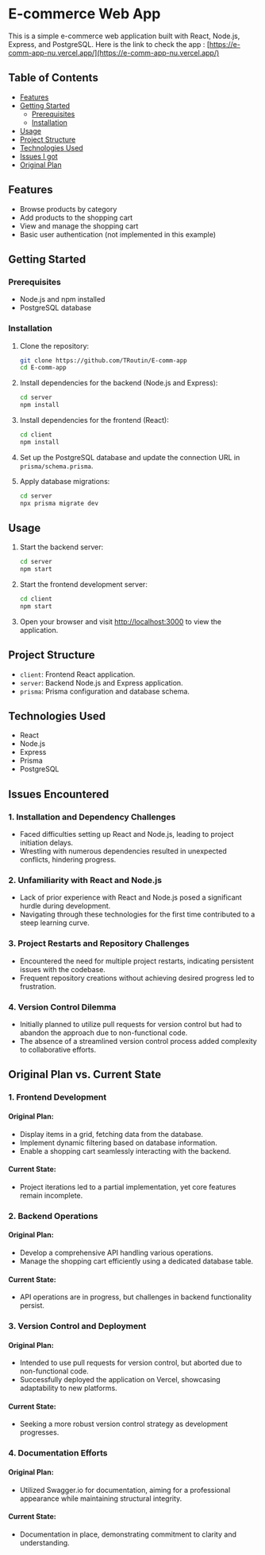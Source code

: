 # E-commerce Web App

This is a simple e-commerce web application built with React, Node.js, Express, and PostgreSQL.
Here is the link to check the app : [https://e-comm-app-nu.vercel.app/](https://e-comm-app-nu.vercel.app/)

## Table of Contents

- [Features](#features)
- [Getting Started](#getting-started)
  - [Prerequisites](#prerequisites)
  - [Installation](#installation)
- [Usage](#usage)
- [Project Structure](#project-structure)
- [Technologies Used](#technologies-used)
- [Issues I got](#issues-i-got)
- [Original Plan](#original-plan-vs-current-state)
## Features

- Browse products by category
- Add products to the shopping cart
- View and manage the shopping cart
- Basic user authentication (not implemented in this example)

## Getting Started

### Prerequisites

- Node.js and npm installed
- PostgreSQL database

### Installation

1. Clone the repository:

   ```bash
   git clone https://github.com/TRoutin/E-comm-app
   cd E-comm-app
   ```

2. Install dependencies for the backend (Node.js and Express):

   ```bash
   cd server
   npm install
   ```

3. Install dependencies for the frontend (React):

   ```bash
   cd client
   npm install
   ```

4. Set up the PostgreSQL database and update the connection URL in `prisma/schema.prisma`.

5. Apply database migrations:

   ```bash
   cd server
   npx prisma migrate dev
   ```

## Usage

1. Start the backend server:

   ```bash
   cd server
   npm start
   ```

2. Start the frontend development server:

   ```bash
   cd client
   npm start
   ```

3. Open your browser and visit [http://localhost:3000](http://localhost:3000) to view the application.

## Project Structure

- `client`: Frontend React application.
- `server`: Backend Node.js and Express application.
- `prisma`: Prisma configuration and database schema.

## Technologies Used

- React
- Node.js
- Express
- Prisma
- PostgreSQL

## Issues Encountered

### 1. Installation and Dependency Challenges
- Faced difficulties setting up React and Node.js, leading to project initiation delays.
- Wrestling with numerous dependencies resulted in unexpected conflicts, hindering progress.

### 2. Unfamiliarity with React and Node.js
- Lack of prior experience with React and Node.js posed a significant hurdle during development.
- Navigating through these technologies for the first time contributed to a steep learning curve.

### 3. Project Restarts and Repository Challenges
- Encountered the need for multiple project restarts, indicating persistent issues with the codebase.
- Frequent repository creations without achieving desired progress led to frustration.

### 4. Version Control Dilemma
- Initially planned to utilize pull requests for version control but had to abandon the approach due to non-functional code.
- The absence of a streamlined version control process added complexity to collaborative efforts.

## Original Plan vs. Current State

### 1. Frontend Development
#### Original Plan:
- Display items in a grid, fetching data from the database.
- Implement dynamic filtering based on database information.
- Enable a shopping cart seamlessly interacting with the backend.
#### Current State:
- Project iterations led to a partial implementation, yet core features remain incomplete.

### 2. Backend Operations
#### Original Plan:
- Develop a comprehensive API handling various operations.
- Manage the shopping cart efficiently using a dedicated database table.
#### Current State:
- API operations are in progress, but challenges in backend functionality persist.

### 3. Version Control and Deployment
#### Original Plan:
- Intended to use pull requests for version control, but aborted due to non-functional code.
- Successfully deployed the application on Vercel, showcasing adaptability to new platforms.
#### Current State:
- Seeking a more robust version control strategy as development progresses.

### 4. Documentation Efforts
#### Original Plan:
- Utilized Swagger.io for documentation, aiming for a professional appearance while maintaining structural integrity.
#### Current State:
- Documentation in place, demonstrating commitment to clarity and understanding.